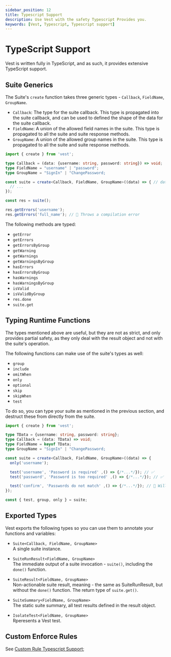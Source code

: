 ```yaml
---
sidebar_position: 12
title: Typescript Support
description: Use Vest with the safety Typescript Provides you.
keywords: [Vest, Typescript, Typescript support]
---
```


# TypeScript Support

Vest is written fully in TypeScript, and as such, it provides extensive TypeScript support.

## Suite Generics

The Suite's `create` function takes three generic types - `Callback`, `FieldName`, `GroupName`.

- `Callback`: The type for the suite callback. This type is propagated into the suite callback, and can be used to defined the shape of the data for the suite callback.
- `FieldName`: A union of the allowed field names in the suite. This type is propagated to all the suite and suite response methods.
- `GroupName`: A union of the allowed group names in the suite. This type is propagated to all the suite and suite response methods.

```typescript
import { create } from 'vest';

type Callback = (data: {username: string, password: string}) => void;
type FieldName = "username" | "password";
type GroupName = "SignIn" | "ChangePassword;

const suite = create<Callback, FieldName, GroupName>((data) => { // data is now typed
  // ...
});

const res = suite();

res.getErrors('username');
res.getErrors('full_name'); // 🚨 Throws a compilation error
```

The following methods are typed:

- `getError`
- `getErrors`
- `getErrorsByGroup`
- `getWarning`
- `getWarnings`
- `getWarningsByGroup`
- `hasErrors`
- `hasErrorsByGroup`
- `hasWarnings`
- `hasWarningsByGroup`
- `isValid`
- `isValidByGroup`
- `res.done`
- `suite.get`

## Typing Runtime Functions

The types mentioned above are useful, but they are not as strict, and only provides partial safety, as they only deal with the result object and not with the suite's operation.

The following functions can make use of the suite's types as well:

- `group`
- `include`
- `omitWhen`
- `only`
- `optional`
- `skip`
- `skipWhen`
- `test`

To do so, you can type your suite as mentioned in the previous section, and destruct these from directly from the suite.

```typescript
import { create } from 'vest';

type TData = {username: string, password: string};
type Callback = (data: TData) => void;
type FieldName = keyof TData;
type GroupName = "SignIn" | "ChangePassword;

const suite = create<Callback, FieldName, GroupName>((data) => {
  only('username');

  test('username', 'Password is required' ,() => {/*...*/}); // ✅
  test('password', 'Password is too required' ,() => {/*...*/}); // ✅

  test('confirm', 'Passwords do not match' ,() => {/*...*/}); // 🚨 Will throw a compilation error
});

const { test, group, only } = suite;
```

## Exported Types

Vest exports the following types so you can use them to annotate your functions and variables:

- `Suite<Callback, FieldName, GroupName>`<br/>
  A single suite instance.

- `SuiteRunResult<FieldName, GroupName>`<br/>
  The immediate output of a suite invocation - `suite()`, including the `done()` function.

- `SuiteResult<FieldName, GroupName>`<br/>
  Non-actionable suite result, meaning - the same as SuiteRunResult, but without the `done()` function. The return type of `suite.get()`.

- `SuiteSummary<FieldName, GroupName>`<br/>
  The static suite summary, all test results defined in the result object.

- `IsolateTest<FieldName, GroupName>`<br/>
  Rperesents a Vest test.

## Custom Enforce Rules

See [Custom Rule Typescript Support](./enforce/creating_custom_rules.md#custom-rule-typescript-support);
